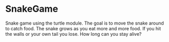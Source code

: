 # SnakeGame
Snake game using the turtle module.
The goal is to  move the snake around to catch food. The snake grows as you eat more and more food.
If you hit the walls or your own tail you lose. 
How long can you stay alive?
